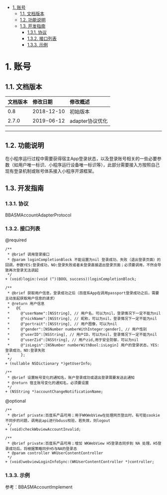 <!-- TOC -->

- [1. 账号](#1-账号)
    - [1.1. 文档版本](#11-文档版本)
    - [1.2. 功能说明](#12-功能说明)
    - [1.3. 开发指南](#13-开发指南)
         - [1.3.1. 协议](#131-协议)
         - [1.3.2. 接口列表](#132-接口列表)
         - [1.3.3. 示例](#132-示例)

         
# 1. 账号
## 1.1. 文档版本

|文档版本|修改日期|修改概述|
|:--|:--|:--|
|0.8|2018-12-10|初始版本|
|2.7.0|2019-06-12|adapter协议优化|

--------------------------
## 1.2. 功能说明

在小程序运行过程中需要获得宿主App登录状态，以及登录账号相关的一些必要参数（如用户唯一标识、小程序运行设备唯一标识等），此部分需要接入方按照自己现有登录机制或账号体系接入小程序开源框架。

## 1.3. 开发指南
### 1.3.1. 协议
BBASMAccountAdapterProtocol
### 1.3.2. 接口列表
@required

```
/**
 * @brief 调用登录接口
 * @param loginCompletionBlock 不能设置为nil 登录成功、失败（退出登录页面）的回调，参数YES:登录成功，NO:登录失败或者未登录直接退出登录页面；必须要调用，不然会导致再次登录无法调起
 */
+ (void)login:(void (^)(BOOL success))loginCompletionBlock;

/**
 * @brief 获取用户信息，登录成功之后（百度系App在调用passport登录成功之后，需要主动发起获取用户信息的请求）
 * @return 用户信息
 *   @{
 *     @"userName":[NSString], // 用户名，可以为nil，登录情况下一定不能为nil
 *     @"nickName":[NSString], // 昵称，可以为nil，登录情况下一定不能为nil
 *     @"portrait":[NSString], // 用户图像，可以为nil
 *     @"gender":[NSNumber numberWithInteger:gender], // 用户性别
 *     @"userID":[NSString], // 用户ID，可以为nil，登录情况下一定不能为nil
 *     @"userZid":[NSString], // 用户zid,用于安全防御，可以为nil
 *     @"isLogin":[NSNumber numberWithBool:isLogin] 用户的登录状态，YES:登录成功，NO:登录失败
 *     };
 */
+ (nullable NSDictionary *)getUserInfo;

/**
 * @brief 设置帐号变化的通知名，账户登录成功或退出登录需要发送此通知
 * @return 宿主账号变化的通知名，必须要设置
 */
+ (NSString *)accountChangeNotificationName;
```

@optional

```
/**
 * @brief private:百度系产品可用；用于WKWebView在处理网页登出时，有可能cookie不同步的问题，调用此api进行bduss校验，若失效，则logout
 */
+ (void)checkWbviewAccountInvalid;

/**
 * @brief private:百度系产品可用；增加 WKWebView H5登录态同步到 NA 处理。H5登录成功后，将根据策略同步H5与NA的登录态
 * @param controller WKUserContentController
 */
+ (void)webviewLoginInfoSync:(WKUserContentController *)controller;
```
### 1.3.3. 示例
参考：BBASMAccountImplement



